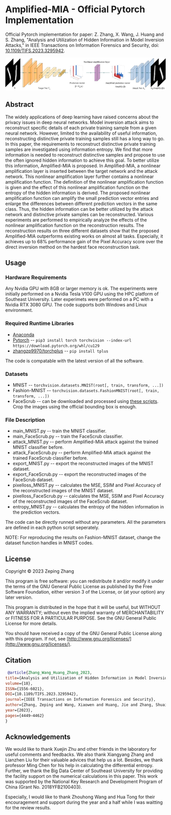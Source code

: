 # Amplified-MIA - Official Pytorch Implementation

Official Pytorch implementation for paper: Z. Zhang, X. Wang, J. Huang and S. Zhang, "Analysis and Utilization of Hidden Information in Model Inversion Attacks," in IEEE Transactions on Information Forensics and Security, doi: [10.1109/TIFS.2023.3295942](https://doi.org/10.1109/TIFS.2023.3295942).

![1689655895212](image/README/1689655895212.png)

## Abstract

The widely applications of deep learning have raised concerns about the privacy issues in deep neural networks. Model inversion attack aims to reconstruct specific details of each private training sample from a given neural network. However, limited to the availability of useful information, reconstructing distinctive private training samples still has a long way to go. In this paper, the requirements to reconstruct distinctive private training samples are investigated using information entropy. We find that more information is needed to reconstruct distinctive samples and propose to use the often ignored hidden information to achieve this goal. To better utilize this information, Amplified-MIA is proposed. In Amplified-MIA, a nonlinear amplification layer is inserted between the target network and the attack network. This nonlinear amplification layer further contains a nonlinear amplification function. The definition of the nonlinear amplification function is given and the effect of this nonlinear amplification function on the entropy of the hidden information is derived. The proposed nonlinear amplification function can amplify the small prediction vector entries and enlarge the differences between different prediction vectors in the same class. Thus, the hidden information can be better utilized by the attack network and distinctive private samples can be reconstructed. Various experiments are performed to empirically analyze the effects of the nonlinear amplification function on the reconstruction results. The reconstruction results on three different datasets show that the proposed Amplified-MIA outperforms existing works on almost all tasks. Especially, it achieves up to 68% performance gain of the Pixel Accuracy score over the direct inversion method on the hardest face reconstruction task.

## Usage

### Hardware Requirements

Any Nvidia GPU with 8GB or larger memory is ok. The experiments were initially performed on a Nvidia Tesla V100 GPU using the HPC platform of Southeast University. Later experimets were performed on a PC with a Nvidia RTX 3080 GPU. The code supports both Windows and Linux environment.

### Required Runtime Libraries

* [Anaconda](https://www.anaconda.com/download/)
* [Pytorch](https://pytorch.org/) -- `pip3 install torch torchvision --index-url https://download.pytorch.org/whl/cu129`
* [zhangzp9970/torchplus](https://github.com/zhangzp9970/torchplus) -- `pip install tplus`

The code is compatable with the latest version of all the software.

### Datasets

* MNIST -- `torchvision.datasets.MNIST(root[, train, transform, ...])`
* Fashion-MNIST -- `torchvision.datasets.FashionMNIST(root[, train, transform, ...])`
* FaceScrub -- can be downloaded and processed using [these scripts](https://github.com/lightalchemist/FaceScrub). Crop the images using the official bounding box is enough.

### File Description

* main_MNIST.py -- train the MNIST classifier.
* main_FaceScrub.py -- train the FaceScrub classifier.
* attack_MNIST.py -- perform Amplified-MIA attack against the trained MNIST classifier before.
* attack_FaceScrub.py -- perform Amplified-MIA attack against the trained FaceScrub classifier before.
* export_MNIST.py -- export the reconstructed images of the MNIST dataset.
* export_FaceScrub.py -- export the reconstructed images of the FaceScrub dataset.
* pixelloss_MNIST.py -- calculates the MSE, SSIM and Pixel Accuracy of the reconstructed images of the MNIST dataset.
* pixelloss_FaceScrub.py -- calculates the MSE, SSIM and Pixel Accuracy of the reconstructed images of the FaceScrub dataset.
* entropy_MNIST.py -- calculates the entropy of the hidden information in the prediction vectors.

The code can be directly runned without any parameters. All the parameters are defined in each python script seperately.

NOTE: For reproducing the results on Fashion-MNIST dataset, change the dataset function handles in MNIST codes.

## License

Copyright © 2023 Zeping Zhang

This program is free software: you can redistribute it and/or modify it under the terms of the GNU General Public License as published by the Free Software Foundation, either version 3 of the License, or (at your option) any later version.

This program is distributed in the hope that it will be useful, but WITHOUT ANY WARRANTY; without even the implied warranty of MERCHANTABILITY or FITNESS FOR A PARTICULAR PURPOSE. See the GNU General Public License for more details.

You should have received a copy of the GNU General Public License along with this program. If not, see [http://www.gnu.org/licenses/](http://www.gnu.org/licenses/).

## Citation

```bibtex
 @article{Zhang_Wang_Huang_Zhang_2023,
title={Analysis and Utilization of Hidden Information in Model Inversion Attacks},
volume={18},
ISSN={1556-6021},
DOI={10.1109/TIFS.2023.3295942},
journal={IEEE Transactions on Information Forensics and Security},
author={Zhang, Zeping and Wang, Xiaowen and Huang, Jie and Zhang, Shuaishuai},
year={2023},
pages={4449–4462}
}
```

## Acknowledgements

We would like to thank Xuejin Zhu and other friends in the laboratory for useful comments and feedbacks. We also thank Xiangyang Zhang and Lianzhen Liu for their valuable advices that help us a lot. Besides, we thank professor Ming Chen for his help in calculating the differential entropy. Further, we thank the Big Data Center of Southeast University for providing the facility support on the numerical calculations in this paper. This work was supported by the National Key Research and Development Program of China (Grant No. 2018YFB2100403).

Especially, I would like to thank Zhouhong Wang and Hua Tong for their encouragement and support during the year and a half while I was waitting for the review results.
